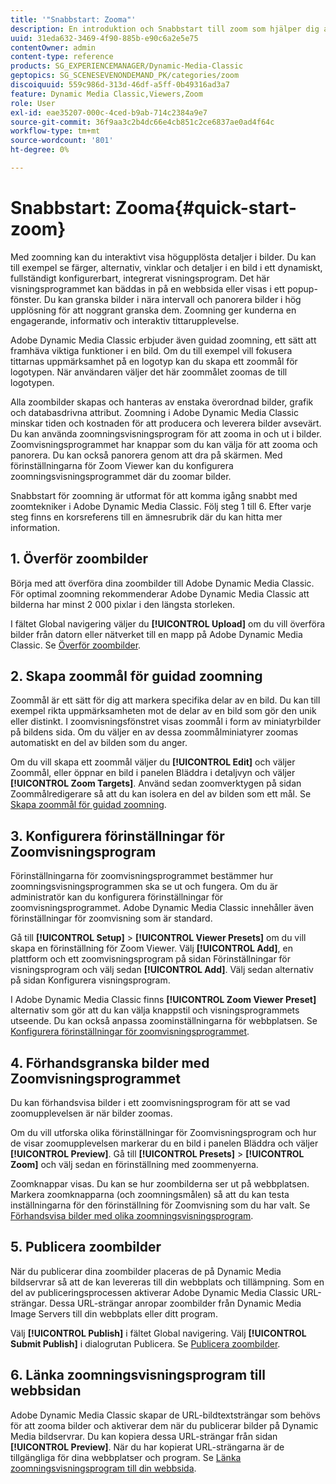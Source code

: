 ```yaml
---
title: '"Snabbstart: Zooma"'
description: En introduktion och Snabbstart till zoom som hjälper dig att komma igång snabbt.
uuid: 31eda632-3469-4f90-885b-e90c6a2e5e75
contentOwner: admin
content-type: reference
products: SG_EXPERIENCEMANAGER/Dynamic-Media-Classic
geptopics: SG_SCENESEVENONDEMAND_PK/categories/zoom
discoiquuid: 559c986d-313d-46df-a5ff-0b49316ad3a7
feature: Dynamic Media Classic,Viewers,Zoom
role: User
exl-id: eae35207-000c-4ced-b9ab-714c2384a9e7
source-git-commit: 36f9aa3c2b4dc66e4cb851c2ce6837ae0ad4f64c
workflow-type: tm+mt
source-wordcount: '801'
ht-degree: 0%

---
```


# Snabbstart: Zooma{#quick-start-zoom}

Med zoomning kan du interaktivt visa högupplösta detaljer i bilder. Du kan till exempel se färger, alternativ, vinklar och detaljer i en bild i ett dynamiskt, fullständigt konfigurerbart, integrerat visningsprogram. Det här visningsprogrammet kan bäddas in på en webbsida eller visas i ett popup-fönster. Du kan granska bilder i nära intervall och panorera bilder i hög upplösning för att noggrant granska dem. Zoomning ger kunderna en engagerande, informativ och interaktiv tittarupplevelse.

Adobe Dynamic Media Classic erbjuder även guidad zoomning, ett sätt att framhäva viktiga funktioner i en bild. Om du till exempel vill fokusera tittarnas uppmärksamhet på en logotyp kan du skapa ett zoommål för logotypen. När användaren väljer det här zoommålet zoomas de till logotypen.

Alla zoombilder skapas och hanteras av enstaka överordnad bilder, grafik och databasdrivna attribut. Zoomning i Adobe Dynamic Media Classic minskar tiden och kostnaden för att producera och leverera bilder avsevärt. Du kan använda zoomningsvisningsprogram för att zooma in och ut i bilder. Zoomvisningsprogrammet har knappar som du kan välja för att zooma och panorera. Du kan också panorera genom att dra på skärmen. Med förinställningarna för Zoom Viewer kan du konfigurera zoomningsvisningsprogrammet där du zoomar bilder.

Snabbstart för zoomning är utformat för att komma igång snabbt med zoomtekniker i Adobe Dynamic Media Classic. Följ steg 1 till 6. Efter varje steg finns en korsreferens till en ämnesrubrik där du kan hitta mer information.

## 1. Överför zoombilder

Börja med att överföra dina zoombilder till Adobe Dynamic Media Classic. För optimal zoomning rekommenderar Adobe Dynamic Media Classic att bilderna har minst 2 000 pixlar i den längsta storleken.

I fältet Global navigering väljer du **[!UICONTROL Upload]** om du vill överföra bilder från datorn eller nätverket till en mapp på Adobe Dynamic Media Classic. Se [Överför zoombilder](uploading-zoom-images.md#uploading_zoom_images).

## 2. Skapa zoommål för guidad zoomning

Zoommål är ett sätt för dig att markera specifika delar av en bild. Du kan till exempel rikta uppmärksamheten mot de delar av en bild som gör den unik eller distinkt. I zoomvisningsfönstret visas zoommål i form av miniatyrbilder på bildens sida. Om du väljer en av dessa zoommålminiatyrer zoomas automatiskt en del av bilden som du anger.

Om du vill skapa ett zoommål väljer du **[!UICONTROL Edit]** och väljer Zoommål, eller öppnar en bild i panelen Bläddra i detaljvyn och väljer **[!UICONTROL Zoom Targets]**. Använd sedan zoomverktygen på sidan Zoommålredigerare så att du kan isolera en del av bilden som ett mål. Se [Skapa zoommål för guidad zoomning](creating-zoom-targets-guided-zoom.md#creating_zoom_targets_for_guided_zoom).

## 3. Konfigurera förinställningar för Zoomvisningsprogram

Förinställningarna för zoomvisningsprogrammet bestämmer hur zoomningsvisningsprogrammen ska se ut och fungera. Om du är administratör kan du konfigurera förinställningar för zoomvisningsprogrammet. Adobe Dynamic Media Classic innehåller även förinställningar för zoomvisning som är standard.

Gå till **[!UICONTROL Setup]** > **[!UICONTROL Viewer Presets]** om du vill skapa en förinställning för Zoom Viewer. Välj **[!UICONTROL Add]**, en plattform och ett zoomvisningsprogram på sidan Förinställningar för visningsprogram och välj sedan **[!UICONTROL Add]**. Välj sedan alternativ på sidan Konfigurera visningsprogram.

I Adobe Dynamic Media Classic finns **[!UICONTROL Zoom Viewer Preset]** alternativ som gör att du kan välja knappstil och visningsprogrammets utseende. Du kan också anpassa zoominställningarna för webbplatsen. Se [Konfigurera förinställningar för zoomvisningsprogrammet](setting-zoom-viewer-presets.md#setting_up_zoom_viewer_presets).

## 4. Förhandsgranska bilder med Zoomvisningsprogrammet

Du kan förhandsvisa bilder i ett zoomvisningsprogram för att se vad zoomupplevelsen är när bilder zoomas.

Om du vill utforska olika förinställningar för Zoomvisningsprogram och hur de visar zoomupplevelsen markerar du en bild i panelen Bläddra och väljer **[!UICONTROL Preview]**. Gå till **[!UICONTROL Presets]** > **[!UICONTROL Zoom]** och välj sedan en förinställning med zoommenyerna.

Zoomknappar visas. Du kan se hur zoombilderna ser ut på webbplatsen. Markera zoomknapparna (och zoomningsmålen) så att du kan testa inställningarna för den förinställning för Zoomvisning som du har valt. Se [Förhandsvisa bilder med olika zoomningsvisningsprogram](previewing-image-assets-different-zoom.md#previewing_image_assets_with_different_zoom_viewers).

## 5. Publicera zoombilder

När du publicerar dina zoombilder placeras de på Dynamic Media bildservrar så att de kan levereras till din webbplats och tillämpning. Som en del av publiceringsprocessen aktiverar Adobe Dynamic Media Classic URL-strängar. Dessa URL-strängar anropar zoombilder från Dynamic Media Image Servers till din webbplats eller ditt program.

Välj **[!UICONTROL Publish]** i fältet Global navigering. Välj **[!UICONTROL Submit Publish]** i dialogrutan Publicera. Se [Publicera zoombilder](publishing-zoom-images.md#publishing_zoom_images).

## 6. Länka zoomningsvisningsprogram till webbsidan

Adobe Dynamic Media Classic skapar de URL-bildtextsträngar som behövs för att zooma bilder och aktiverar dem när du publicerar bilder på Dynamic Media bildservrar. Du kan kopiera dessa URL-strängar från sidan **[!UICONTROL Preview]**. När du har kopierat URL-strängarna är de tillgängliga för dina webbplatser och program. Se [Länka zoomningsvisningsprogram till din webbsida](linking-zoom-viewers-web-pages.md#linking_zoom_viewers_to_your_web_pages).
